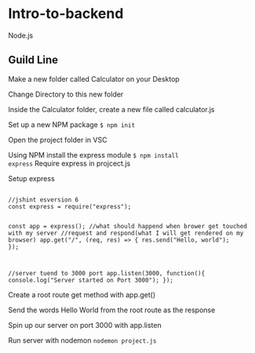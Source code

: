 # Intro-to-backend
Node.js

<h2>Guild Line</h2>

Make a new folder called Calculator on your Desktop

Change Directory to this new folder

Inside the Calculator folder, create a new file called calculator.js

Set up a new NPM package
<code>$ npm init</code>

Open the project folder in VSC 

Using NPM install the express module
<code>$ npm install express</code>
Require express in projcect.js

Setup express

<code>
//jshint esversion 6 
const express = require("express");

const app = express();
//what should happend when brower get touched with my server
//request and respond(what I will get rendered on my browser)
app.get("/", (req, res) => {
  res.send("Hello, world");
});

//server tuend to 3000 port
app.listen(3000, function(){
  console.log("Server started on Port 3000");
});
</code>

Create a root route get method with app.get()

Send the words Hello World from the root route as the response

Spin up our server on port 3000 with app.listen

Run server with nodemon
<code>nodemon project.js</code>
